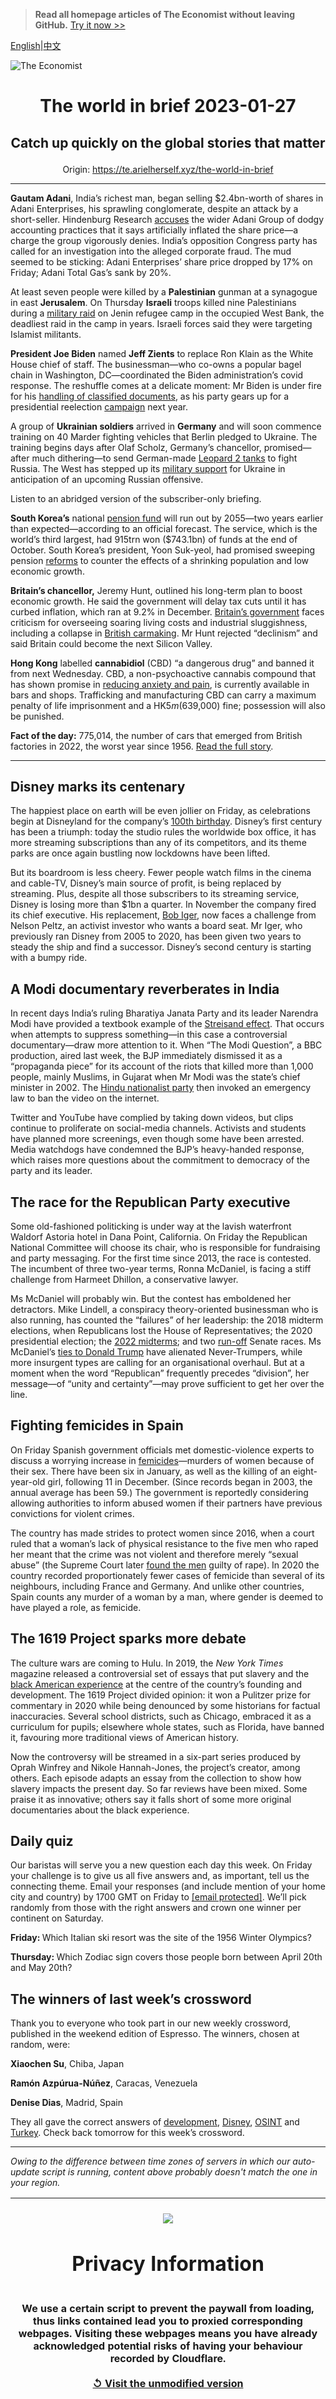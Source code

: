> **Read all homepage articles of The Economist without leaving GitHub.** [Try it now >>](https://arielherself.github.io/te)

[English](https://github.com/arielherself/espresso/blob/main/README.md)|[中文](https://github-com.translate.goog/arielherself/espresso/blob/main/README.md?_x_tr_sl=en&_x_tr_tl=zh-CN&_x_tr_hl=zh-CN&_x_tr_pto=wapp)



![The Economist](menubar.png)

# <p align="center">The world in brief 2023-01-27</p>

## <p align="center">Catch up quickly on the global stories that matter</p>

<p align="center">Origin: <a href="https://te.arielherself.xyz/the-world-in-brief">https://te.arielherself.xyz/the-world-in-brief</a><hr>

<strong>Gautam Adani</strong>, India’s richest man, began selling $2.4bn-worth of shares in ​​Adani Enterprises, his sprawling conglomerate, despite an attack by a short-seller. Hindenburg Research [accuses](https://te.arielherself.xyz/business/2023/01/26/hindenburgs-critique-of-the-adani-empire) the wider Adani Group of dodgy accounting practices that it says artificially inflated the share price—a charge the group vigorously denies. India’s opposition Congress party has called for an investigation into the alleged corporate fraud. The mud seemed to be sticking: Adani Enterprises’ share price dropped by 17% on Friday; Adani Total Gas’s sank by 20%.

At least seven people were killed by a <strong>Palestinian</strong> gunman at a synagogue in east <strong>Jerusalem</strong>. On Thursday <strong>Israeli</strong> troops killed nine Palestinians during a [military raid](https://te.arielherself.xyz/middle-east-and-africa/2022/05/14/shireen-abu-aqleh-was-killed-covering-an-israeli-raid) on Jenin refugee camp in the occupied West Bank, the deadliest raid in the camp in years. Israeli forces said they were targeting Islamist militants.

<strong>President Joe Biden</strong> named <strong>Jeff Zients</strong> to replace Ron Klain as the White House chief of staff. The businessman—who co-owns a popular bagel chain in Washington, DC—coordinated the Biden administration’s covid response. The reshuffle comes at a delicate moment: Mr Biden is under fire for his [handling of classified documents](https://te.arielherself.xyz/united-states/2023/01/13/the-presidential-mislaying-of-classified-documents-is-infectious), as his party gears up for a presidential reelection [campaign](https://te.arielherself.xyz/films/2022/11/16/donald-trump-announces-2024-presidential-bid) next year.

A group of <strong>Ukrainian soldiers</strong> arrived in <strong>Germany</strong> and will soon commence training on 40 Marder fighting vehicles that Berlin pledged to Ukraine. The training begins days after Olaf Scholz, Germany’s chancellor, promised—after much dithering—to send German-made [Leopard 2 tanks](https://te.arielherself.xyz/the-economist-explains/2023/01/25/what-makes-germanys-leopard-2-tank-the-best-fit-for-ukraine) to fight Russia. The West has stepped up its [military support](https://te.arielherself.xyz/leaders/2023/01/25/nato-members-are-right-to-send-tanks-to-ukraine) for Ukraine in anticipation of an upcoming Russian offensive.

Listen to an abridged version of the subscriber-only briefing.

<strong>South Korea’s</strong> national [pension fund](https://te.arielherself.xyz/finance-and-economics/2022/12/05/can-you-afford-to-retire) will run out by 2055—two years earlier than expected—according to an official forecast. The service, which is the world’s third largest, had 915trn won ($743.1bn) of funds at the end of October. South Korea’s president, Yoon Suk-yeol, had promised sweeping pension [reforms](https://te.arielherself.xyz/finance-and-economics/2022/10/27/asias-vast-financial-institutions-are-being-enlisted-to-defend-currencies) to counter the effects of a shrinking population and low economic growth.

<strong>Britain’s chancellor,</strong> Jeremy Hunt, outlined his long-term plan to boost economic growth. He said the government will delay tax cuts until it has curbed inflation, which ran at 9.2% in December. [Britain’s government](https://te.arielherself.xyz/britain/2023/01/23/rishi-sunaks-hapless-government) faces criticism for overseeing soaring living costs and industrial sluggishness, including a collapse in [British carmaking](https://te.arielherself.xyz/britain/2023/01/24/britains-carmaking-industry-is-increasingly-under-threat). Mr Hunt rejected “declinism” and said Britain could become the next Silicon Valley.

<strong>Hong Kong</strong> labelled <strong>cannabidiol</strong> (CBD) “a dangerous drug” and banned it from next Wednesday. CBD, a non-psychoactive cannabis compound that has shown promise in [reducing anxiety and pain](https://te.arielherself.xyz/asia/2022/06/16/elderly-japanese-are-discovering-the-benefits-of-cannabis-products), is currently available in bars and shops. Trafficking and manufacturing CBD can carry a maximum penalty of life imprisonment and a HK$5m ($639,000) fine; possession will also be punished.

<strong>Fact of the day:</strong> 775,014, the number of cars that emerged from British factories in 2022, the worst year since 1956. [Read the full story](https://te.arielherself.xyz/britain/2023/01/24/britains-carmaking-industry-is-increasingly-under-threat).

----------

## Disney marks its centenary

The happiest place on earth will be even jollier on Friday, as celebrations begin at Disneyland for the company’s [100th birthday](https://te.arielherself.xyz/briefing/2023/01/19/as-disney-turns-100-its-business-is-on-a-rollercoaster-ride). Disney’s first century has been a triumph: today the studio rules the worldwide box office, it has more streaming subscriptions than any of its competitors, and its theme parks are once again bustling now lockdowns have been lifted.

But its boardroom is less cheery. Fewer people watch films in the cinema and cable-TV, Disney’s main source of profit, is being replaced by streaming. Plus, despite all those subscribers to its streaming service, Disney is losing more than $1bn a quarter. In November the company fired its chief executive. His replacement, [Bob Iger](https://te.arielherself.xyz/leaders/2022/11/21/disney-brings-back-a-star-of-the-past-but-its-real-problem-is-the-script), now faces a challenge from Nelson Peltz, an activist investor who wants a board seat. Mr Iger, who previously ran Disney from 2005 to 2020, has been given two years to steady the ship and find a successor. Disney’s second century is starting with a bumpy ride.

## A Modi documentary reverberates in India

In recent days India’s ruling Bharatiya Janata Party and its leader Narendra Modi have provided a textbook example of the [Streisand effect](https://te.arielherself.xyz/the-economist-explains/2013/04/15/what-is-the-streisand-effect). That occurs when attempts to suppress something—in this case a controversial documentary—draw more attention to it. When “The Modi Question”, a BBC production, aired last week, the BJP immediately dismissed it as a “propaganda piece” for its account of the riots that killed more than 1,000 people, mainly Muslims, in Gujarat when Mr Modi was the state’s chief minister in 2002. The [Hindu nationalist party](https://te.arielherself.xyz/asia/2022/07/28/indias-hindu-nationalist-ruling-party-preaches-social-inclusion) then invoked an emergency law to ban the video on the internet.

Twitter and YouTube have complied by taking down videos, but clips continue to proliferate on social-media channels. Activists and students have planned more screenings, even though some have been arrested. Media watchdogs have condemned the BJP’s heavy-handed response, which raises more questions about the commitment to democracy of the party and its leader.

## The race for the Republican Party executive

Some old-fashioned politicking is under way at the lavish waterfront Waldorf Astoria hotel in Dana Point, California. On Friday the Republican National Committee will choose its chair, who is responsible for fundraising and party messaging. For the first time since 2013, the race is contested. The incumbent of three two-year terms, Ronna McDaniel, is facing a stiff challenge from Harmeet Dhillon, a conservative lawyer.

Ms McDaniel will probably win. But the contest has emboldened her detractors. Mike Lindell, a conspiracy theory-oriented businessman who is also running, has counted the “failures” of her leadership: the 2018 midterm elections, when Republicans lost the House of Representatives; the 2020 presidential election; the [2022 midterms](https://te.arielherself.xyz/united-states/2022/11/09/the-democrats-have-done-better-than-expected); and two [run-off](https://te.arielherself.xyz/united-states/2021/01/09/two-stunning-victories-for-democrats-in-georgia-upend-the-senate) Senate races. Ms McDaniel’s [ties to Donald Trump](https://te.arielherself.xyz/briefing/2022/08/18/donald-trumps-hold-on-the-republican-party-is-unquestionable) have alienated Never-Trumpers, while more insurgent types are calling for an organisational overhaul. But at a moment when the word “Republican” frequently precedes “division”, her message—of “unity and certainty”—may prove sufficient to get her over the line.

## Fighting femicides in Spain

On Friday Spanish government officials met domestic-violence experts to discuss a worrying increase in [femicides](https://te.arielherself.xyz/the-americas/2020/03/05/why-latin-america-treats-femicides-differently-from-other-murders)—murders of women because of their sex. There have been six in January, as well as the killing of an eight-year-old girl, following 11 in December. (Since records began in 2003, the annual average has been 59.) The government is reportedly considering allowing authorities to inform abused women if their partners have previous convictions for violent crimes.

The country has made strides to protect women since 2016, when a court ruled that a woman’s lack of physical resistance to the five men who raped her meant that the crime was not violent and therefore merely “sexual abuse” (the Supreme Court later [found the men](https://te.arielherself.xyz/europe/2022/09/01/spain-acts-to-protect-women) guilty of rape). In 2020 the country recorded proportionately fewer cases of femicide than several of its neighbours, including France and Germany. And unlike other countries, Spain counts any murder of a woman by a man, where gender is deemed to have played a role, as femicide.

## The 1619 Project sparks more debate

The culture wars are coming to Hulu. In 2019, the <em>New York Times </em>magazine released a controversial set of essays that put slavery and the [black American experience](https://te.arielherself.xyz/united-states/2021/07/10/americas-history-wars) at the centre of the country’s founding and development. The 1619 Project divided opinion: it won a Pulitzer prize for commentary in 2020 while being denounced by some historians for factual inaccuracies. Several school districts, such as Chicago, embraced it as a curriculum for pupils; elsewhere whole states, such as Florida, have banned it, favouring more traditional views of American history.

Now the controversy will be streamed in a six-part series produced by Oprah Winfrey and Nikole Hannah-Jones, the project’s creator, among others. Each episode adapts an essay from the collection to show how slavery impacts the present day. So far reviews have been mixed. Some praise it as innovative; others say it falls short of some more original documentaries about the black experience.

## Daily quiz

Our baristas will serve you a new question each day this week. On Friday your challenge is to give us all five answers and, as important, tell us the connecting theme. Email your responses (and include mention of your home city and country) by 1700 GMT on Friday to [<span class="__cf_email__" data-cfemail="abfadec2d1eed8dbd9ced8d8c4ebcec8c4c5c4c6c2d8df85c8c4c6">[email&#160;protected]</span>](https://mail.google.com/mail/?view=cm&amp;fs=1&amp;tf=1&amp;to=QuizEspresso@te.arielherself.xyz). We’ll pick randomly from those with the right answers and crown one winner per continent on Saturday.

<strong>Friday: </strong>Which Italian ski resort was the site of the 1956 Winter Olympics?

<strong>Thursday: </strong>Which Zodiac sign covers those people born between April 20th and May 20th?

## The winners of last week’s crossword

Thank you to everyone who took part in our new weekly crossword, published in the weekend edition of Espresso. The winners, chosen at random, were: 

<strong>Xiaochen Su</strong>, Chiba, Japan

<strong>Ramón Azpúrua-Núñez</strong>, Caracas, Venezuela

<strong>Denise Dias</strong>, Madrid, Spain

They all gave the correct answers of [development](https://te.arielherself.xyz/leaders/2023/01/19/south-africas-collapsing-railway-company-is-a-cautionary-tale), [Disney](https://te.arielherself.xyz/leaders/2023/01/19/disneys-troubles-show-how-technology-has-changed-the-business-of-culture), [OSINT](https://te.arielherself.xyz/leaders/2023/01/18/how-spies-soldiers-and-the-public-should-use-open-source-intelligence) and [Turkey](https://te.arielherself.xyz/leaders/2023/01/19/turkey-could-be-on-the-brink-of-dictatorship). Check back tomorrow for this week’s crossword.

----------

*Owing to the difference between time zones of servers in which our auto-update script is running, content above probably doesn't match the one in your region.*

|<br><div align="center"><img src="unlock.png" /><h1>Privacy Information</h1></div></br>We use a certain script to prevent the paywall from loading, thus links contained lead you to proxied corresponding webpages. Visiting these webpages means you have already acknowledged potential risks of having your behaviour recorded by Cloudflare.<br><br>[&#x21BA; Visit the unmodified version](README.raw.md)<br><br>|
|-----|
